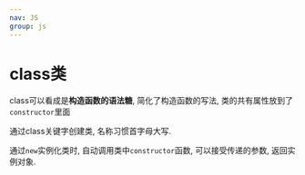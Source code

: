 ```yaml
---
nav: JS
group: js
---
```


# class类

class可以看成是**构造函数的语法糖**, 简化了构造函数的写法, 类的共有属性放到了`constructor`里面

通过class关键字创建类, 名称习惯首字母大写.

通过`new`实例化类时, 自动调用类中`constructor`函数, 可以接受传递的参数, 返回实例对象.
